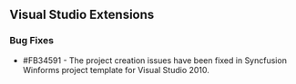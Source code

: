## Visual Studio Extensions

### Bug Fixes

* #FB34591 - The project creation issues have been fixed in Syncfusion Winforms project template for Visual Studio 2010.
